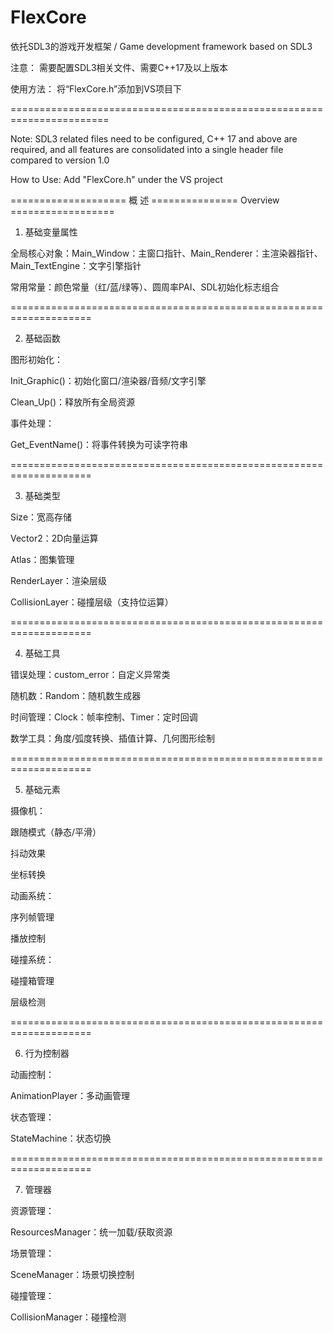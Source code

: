 # FlexCore
依托SDL3的游戏开发框架 / Game development framework based on SDL3

注意： 需要配置SDL3相关文件、需要C++17及以上版本

使用方法： 将“FlexCore.h”添加到VS项目下

=======================================================================

Note: SDL3 related files need to be configured, C++ 17 and above are required, and all features are consolidated into a single header file compared to version 1.0

How to Use: Add "FlexCore.h" under the VS project



==================== 概  述 =============== Overview ==================

1. 基础变量属性

全局核心对象：Main_Window：主窗口指针、Main_Renderer：主渲染器指针、Main_TextEngine：文字引擎指针

常用常量：颜色常量（红/蓝/绿等）、圆周率PAI、SDL初始化标志组合

====================================================================

2. 基础函数

图形初始化：

Init_Graphic()：初始化窗口/渲染器/音频/文字引擎

Clean_Up()：释放所有全局资源

事件处理：

Get_EventName()：将事件转换为可读字符串

====================================================================

3. 基础类型

Size：宽高存储

Vector2：2D向量运算

Atlas：图集管理

RenderLayer：渲染层级

CollisionLayer：碰撞层级（支持位运算）

====================================================================

4. 基础工具

错误处理：custom_error：自定义异常类

随机数：Random：随机数生成器

时间管理：Clock：帧率控制、Timer：定时回调

数学工具：角度/弧度转换、插值计算、几何图形绘制

====================================================================

5. 基础元素

摄像机：

跟随模式（静态/平滑）

抖动效果

坐标转换

动画系统：

序列帧管理

播放控制

碰撞系统：

碰撞箱管理

层级检测

====================================================================

6. 行为控制器

动画控制：

AnimationPlayer：多动画管理

状态管理：

StateMachine：状态切换

====================================================================

7. 管理器

资源管理：

ResourcesManager：统一加载/获取资源

场景管理：

SceneManager：场景切换控制

碰撞管理：

CollisionManager：碰撞检测
